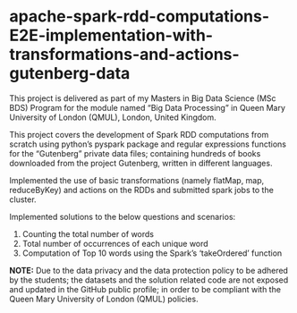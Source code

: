 # apache-spark-rdd-computations-E2E-implementation-with-transformations-and-actions-gutenberg-data

This project is delivered as part of my Masters in Big Data Science (MSc BDS) Program for the module named “Big Data Processing” in Queen Mary University of London (QMUL), London, United Kingdom.  

This project covers the development of Spark RDD computations from scratch using python’s pyspark package and regular expressions functions for the “Gutenberg” private data files; containing hundreds of books downloaded from the project Gutenberg, written in different languages.   

Implemented the use of basic transformations (namely flatMap, map, reduceByKey) and actions on the RDDs and submitted spark jobs to the cluster.   

Implemented solutions to the below questions and scenarios:
1. Counting the total number of words 
2. Total number of occurrences of each unique word 
3. Computation of Top 10 words using the Spark’s ‘takeOrdered’ function 

**NOTE:** Due to the data privacy and the data protection policy to be adhered by the students; the datasets and the solution related code are not exposed and updated in the GitHub public profile; in order to be compliant with the Queen Mary University of London (QMUL) policies.
